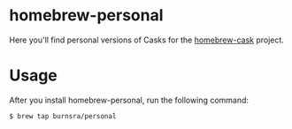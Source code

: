# homebrew-personal

Here you'll find personal versions of Casks for the [homebrew-cask](https://github.com/caskroom/homebrew-cask)
project.

# Usage

After you install homebrew-personal, run the following command:

```sh
$ brew tap burnsra/personal
```
